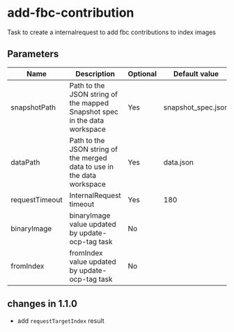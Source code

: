 # add-fbc-contribution

Task to create a internalrequest to add fbc contributions to index images

## Parameters

| Name           | Description                                                               | Optional | Default value        |
|----------------|---------------------------------------------------------------------------|----------|----------------------|
| snapshotPath   | Path to the JSON string of the mapped Snapshot spec in the data workspace | Yes      | snapshot_spec.json   |
| dataPath       | Path to the JSON string of the merged data to use in the data workspace   | Yes      | data.json            |
| requestTimeout | InternalRequest timeout                                                   | Yes      | 180                  |
| binaryImage    | binaryImage value updated by update-ocp-tag task                          | No       |                      |
| fromIndex      | fromIndex value updated by update-ocp-tag task                            | No       |                      |

## changes in 1.1.0
- add `requestTargetIndex` result
